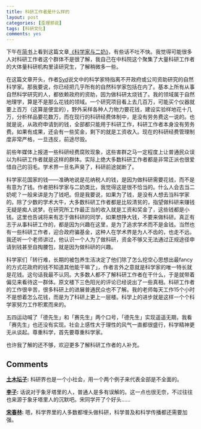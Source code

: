 ```yaml
---
title: 科研工作者是什么样的
layout: post
categories: [歪理邪说]
tags: [科研文化]
comments: yes
---
```



下午在[简书](http://jianshu.io/)上看到这篇文章[《科学家与二奶》](http://jianshu.io/p/7086eedb4bb7)，有些话不吐不快。我觉得可能很多人对科研工作者这个群体不是很了解，我自己在中科院这个聚集了大量科研工作者的大体量科研机构里读研究生，了解稍微多一些。 

在这篇文章开头，作者[Syd](http://jianshu.io/users/3b4a3a879a15/latest_articles)说文中的科学家特指离不开政府或公司资助研究的自然科学家。那我要说，你已经把几乎所有的自然科学家包括在内了。基本上所有从事自然科学研究的人，都依赖政府的资助，因为做科研太烧钱了。我的领域属于自然地理学，算是不是那么花钱的领域。一个研究项目看上去几百万，可能买个仪器就要上百万（这算是便宜的），野外采样各种人力物力要花钱，建设实验样地花十几万，分析样品要花数万，而在现行的科研经费体制中，是没有劳务费这一说的。也就是说，从政府申请到的钱，全部都只能用于科研工作，科研工作者本身没有劳务费。如果有成果，还会有一些奖金，剩下的就是工资收入。现在的科研经费管理制度非常严格，一旦违反，前途尽毁。 

前些年媒体上报道一些科研经费腐败现象，这些害群之马一定程度上让普通民众误以为科研工作者就是这样的群体。实际上绝大多数科研工作者都是非常正派也很爱惜自己的羽毛。学术界一旦名声臭了，科研前途就断了。 

科学家花国家的钱——准确地说是花纳税人的钱，是因为做科研需要花钱，而不是有意为了钱。作者把科学家与二奶类比，我觉得这是很不恰当的。什么人会去当二奶呢？一般来讲是为了钱吧。但是我要说，如果为了钱，是没有人想去当科学家的。除了少数的学术大牛，大多数科研工作者都是比较清贫的，指望做科研来赚钱无疑是痴人说梦。在研究所工作最正当的收入就是工资和奖金了，这些钱都是小钱。这里也告诫将来有志于做科研的同学，如果想挣大钱，不要来做科研。真正有志于从事科研工作的，都是因为兴趣在这里，是为了追求学术而不是金钱。当然也有一些科研工作者，迎合政府骗基金，这种人在学术界是为人不齿的，也走不远。我还听一个老师讲过，他认识一个人为了做科研，资金不够又无法通过正规途径申请到钱甚至自掏腰包，就是因为做科研的兴趣。 

科学家们「转行难，长期的被包养生活决定了他们除了怎么挖空心思想出最fancy的方式花政府的钱不知道其他能干嘛了」，作者言外之意就是科学家的唯一特长就是花钱。这句话我最不认同。大多数人都不了解科研工作者在干什么，于是就带着偏见来看待这一群体。原文楼下三色阳光的评论已经说出了一些真相。科研工作者的工作很辛苦，很多科研上的进展普通民众也不了解。我的老师每天工作15个小时不是想着怎么花钱，而是为了科研上更上一层楼。科学上的进步就是这样一个个科学家努力工作积累而来的。 

五四运动喊了「德先生」和「赛先生」两个口号，「德先生」实现遥遥无期，我看「赛先生」也还没有实现。社会上感性大于理性的风气一直都很盛行，科学精神更无从谈起。尊重科学，首先要尊重科学家。 

也许我了解的还不够，欢迎更多了解科研工作者的人补充。

## Comments

**[土木坛子](#187 "2014-03-08 17:55:39"):** 科研界也是一个小社会，用一个两个例子来代表全部是不全面的。

**[李子](#301 "2014-05-20 00:08:57"):** 话说对于象牙塔里的人，普通人是多有误解的。这一点也很无奈，不过往往也来源于象牙塔里人的沉默吧。宋同学开了个好头……

**[宋春林](#302 "2014-05-20 08:19:15"):** 嗯，科学界里的人多数都埋头做科研，科学普及和科学传播都还需要加强。

